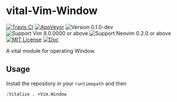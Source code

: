 vital-Vim-Window
==============================================================================
[![Travis CI](https://img.shields.io/travis/lambdalisue/vital-Vim-Window/master.svg?style=flat-square&label=Travis%20CI)](https://travis-ci.org/lambdalisue/vital-Vim-Window)
[![AppVeyor](https://img.shields.io/appveyor/ci/lambdalisue/vital-Vim-Window/master.svg?style=flat-square&label=AppVeyor)](https://ci.appveyor.com/project/lambdalisue/vital-Vim-Window/branch/master)
![Version 0.1.0-dev](https://img.shields.io/badge/version-0.1.0--dev-yellow.svg?style=flat-square)
![Support Vim 8.0.0000 or above](https://img.shields.io/badge/support-Vim%208.0.0000%20or%20above-yellowgreen.svg?style=flat-square)
![Support Neovim 0.2.0 or above](https://img.shields.io/badge/support-Neovim%200.2.0%20or%20above-yellowgreen.svg?style=flat-square)
[![MIT License](https://img.shields.io/badge/license-MIT-blue.svg?style=flat-square)](LICENSE.md)
[![Doc](https://img.shields.io/badge/doc-%3Ah%20Vim.Window-orange.svg?style=flat-square)](doc/Vital/Vim/Window.txt)

A vital module for operating Window.

Usage
-------------------------------------------------------------------------------

Install the repository in your `runtimepath` and then

```vim
:Vitalize . +Vim.Window
```
